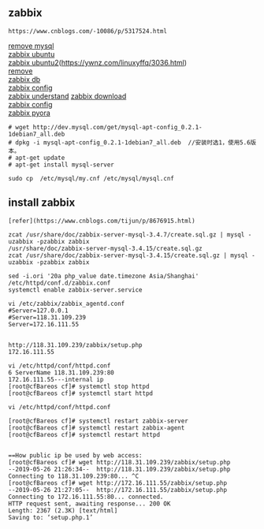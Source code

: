## zabbix
```
https://www.cnblogs.com/-10086/p/5317524.html

```
[remove mysql](https://liyonghui160com.iteye.com/blog/2175693)  
[zabbix ubuntu](https://www.cnblogs.com/-10086/p/5317524.html)  
[zabbix ubuntu2](https://tecadmin.net/install-zabbix-on-ubuntu/)(https://ywnz.com/linuxyffq/3036.html)  
[remove ](https://www.cnblogs.com/nuomin/p/8023619.html)  
[zabbix db](https://www.cnblogs.com/irockcode/p/6796769.html)  
[zabbix config](https://blog.csdn.net/fishmai/article/details/51849818)  
[zabbix understand](https://hackernoon.com/understanding-zabbix-f2a83eeb1221) 
[zabbix download](https://www.zabbix.com/download?zabbix=4.2&os_distribution=ubuntu&os_version=16.04_xenial&db=mysql)  
[zabbix config](https://www.whatled.com/post-1940.html)  
[zabbix pyora](http://bicofino.io/blog/2013/12/09/monitoring-oracle-with-zabbix/)  


```
# wget http://dev.mysql.com/get/mysql-apt-config_0.2.1-1debian7_all.deb
# dpkg -i mysql-apt-config_0.2.1-1debian7_all.deb  //安装时选1，使用5.6版本。
# apt-get update
# apt-get install mysql-server

sudo cp  /etc/mysql/my.cnf /etc/mysql/mysql.cnf

```
## install zabbix
```
[refer](https://www.cnblogs.com/tijun/p/8676915.html)

zcat /usr/share/doc/zabbix-server-mysql-3.4.7/create.sql.gz | mysql -uzabbix -pzabbix zabbix
/usr/share/doc/zabbix-server-mysql-3.4.15/create.sql.gz
zcat /usr/share/doc/zabbix-server-mysql-3.4.15/create.sql.gz | mysql -uzabbix -pzabbix zabbix

sed -i.ori '20a php_value date.timezone Asia/Shanghai' /etc/httpd/conf.d/zabbix.conf
systemctl enable zabbix-server.service

vi /etc/zabbix/zabbix_agentd.conf
#Server=127.0.0.1
#Server=118.31.109.239
Server=172.16.111.55


http://118.31.109.239/zabbix/setup.php
172.16.111.55

vi /etc/httpd/conf/httpd.conf
6 ServerName 118.31.109.239:80
172.16.111.55---internal ip
[root@cfBareos cf]# systemctl stop httpd
[root@cfBareos cf]# systemctl start httpd

vi /etc/httpd/conf/httpd.conf 

[root@cfBareos cf]# systemctl restart zabbix-server
[root@cfBareos cf]# systemctl restart zabbix-agent
[root@cfBareos cf]# systemctl restart httpd


==How public ip be used by web access:
[root@cfBareos cf]# wget http://118.31.109.239/zabbix/setup.php
--2019-05-26 21:26:34--  http://118.31.109.239/zabbix/setup.php
Connecting to 118.31.109.239:80... ^C
[root@cfBareos cf]# wget http://172.16.111.55/zabbix/setup.php
--2019-05-26 21:27:05--  http://172.16.111.55/zabbix/setup.php
Connecting to 172.16.111.55:80... connected.
HTTP request sent, awaiting response... 200 OK
Length: 2367 (2.3K) [text/html]
Saving to: ‘setup.php.1’



```
